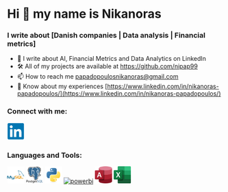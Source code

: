 # Hi 👋 my name is Nikanoras

### I write about [Danish companies | Data analysis | Financial metrics]


- 🔭 I write about AI, Financial Metrics and Data Analytics on LinkedIn
- 🛠 All of my projects are available at https://github.com/nipap99
- 📫 How to reach me [papadopoulosnikanoras@gmail.com](mailto:papadopoulosnikanoras@gmail.com)
- 📝 Know about my experiences [https://www.linkedin.com/in/nikanoras-papadopoulos/](https://www.linkedin.com/in/nikanoras-papadopoulos/)

### Connect with me:

<img src="https://raw.githubusercontent.com/devicons/devicon/master/icons/linkedin/linkedin-original.svg" alt="linkedin" width="40" height="40">


### Languages and Tools:
<a href="https://www.mysql.com/"><img src="https://raw.githubusercontent.com/devicons/devicon/master/icons/mysql/mysql-original-wordmark.svg" alt="mysql" width="40" height="40"/></a>
<a href="https://www.postgresql.org"><img src="https://raw.githubusercontent.com/devicons/devicon/master/icons/postgresql/postgresql-original-wordmark.svg" alt="postgresql" width="40" height="40"/></a>
<a href="https://www.python.org"><img src="https://raw.githubusercontent.com/devicons/devicon/master/icons/python/python-original.svg" alt="python" width="40" height="40"/></a>
<a href="https://powerbi.microsoft.com/"><img src="https://upload.wikimedia.org/wikipedia/commons/c/cf/New_Power_BI_Logo.svg" alt="powerbi" width="40" height="40"/></a>
<a href="https://www.microsoft.com/microsoft-365/access"><img src="images.jpg" alt="microsoft access" width="40" height="40"/></a>
<a href="https://www.microsoft.com/microsoft-365/excel"> <img src="excel.png" alt="microsoft excel" width="40" height="40"/></a>


